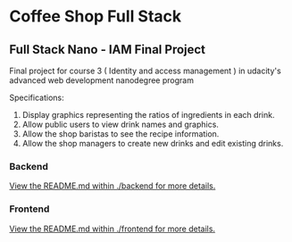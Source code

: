 # Coffee Shop Full Stack

## Full Stack Nano - IAM Final Project

Final project for course 3 ( Identity and access management ) in udacity's advanced web development nanodegree program

Specifications:

1) Display graphics representing the ratios of ingredients in each drink.
2) Allow public users to view drink names and graphics.
3) Allow the shop baristas to see the recipe information.
4) Allow the shop managers to create new drinks and edit existing drinks.



### Backend


[View the README.md within ./backend for more details.](./backend/README.md)

### Frontend

[View the README.md within ./frontend for more details.](./frontend/README.md)
